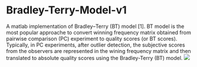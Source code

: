 # Bradley-Terry-Model-v1

A matlab implementation of Bradley–Terry (BT) model [1]. BT model is the most popular approache to convert winning frequency matrix obtained from pairwise comparison (PC) experiment to quality scores (or BT scores). Typically, in PC experiments, after outlier detection, the subjective scores from the observers are represented in the wining frequency matrix and then translated to absolute quality scores using the Bradley-Terry (BT) model.
![](https://github.com/jwtyar/-Bradley-Terry-Model-v1/blob/main/BT-model.PNG)
